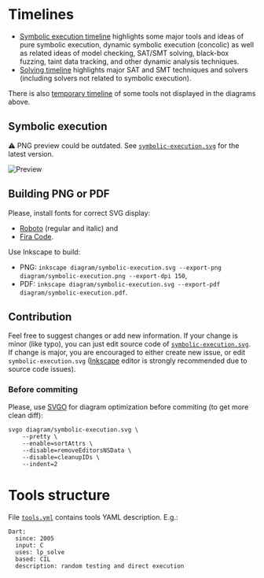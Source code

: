 Timelines
=========

* [Symbolic execution timeline](diagram/symbolic-execution.svg) highlights some major tools and ideas of pure symbolic execution, dynamic symbolic execution (concolic) as well as related ideas of model checking, SAT/SMT solving, black-box fuzzing, taint data tracking, and other dynamic analysis techniques.
* [Solving timeline](diagram/solving.svg) highlights major SAT and SMT techniques and solvers (including solvers not related to symbolic execution).

There is also [temporary timeline](diagram/other.svg) of some tools not displayed in the diagrams above.

Symbolic execution
------------------

:warning: PNG preview could be outdated. See [`symbolic-execution.svg`](diagram/symbolic-execution.svg) for the latest version.

![Preview](https://raw.github.com/enzet/dynamic-symbolic-execution/master/diagram/symbolic-execution.png)

Building PNG or PDF
-------------------

Please, install fonts for correct SVG display:
  * [Roboto](https://fonts.google.com/specimen/Roboto) (regular and italic) and
  * [Fira Code](https://github.com/tonsky/FiraCode).

Use Inkscape to build:

  * PNG: `inkscape diagram/symbolic-execution.svg --export-png diagram/symbolic-execution.png --export-dpi 150`,
  * PDF: `inkscape diagram/symbolic-execution.svg --export-pdf diagram/symbolic-execution.pdf`.

Contribution
------------

Feel free to suggest changes or add new information. If your change is minor (like typo), you can just edit source code of [`symbolic-execution.svg`](diagram/symbolic-execution.svg). If change is major, you are encouraged to either create new issue, or edit `symbolic-execution.svg` ([Inkscape](https://inkscape.org/en/) editor is strongly recommended due to source code issues).

### Before commiting ###

Please, use [SVGO](https://github.com/svg/svgo) for diagram optimization before commiting (to get more clean diff):

    svgo diagram/symbolic-execution.svg \
        --pretty \
        --enable=sortAttrs \
        --disable=removeEditorsNSData \
        --disable=cleanupIDs \
        --indent=2

Tools structure
===============

File [`tools.yml`](tools/tools.yml) contains tools YAML description. E.g.:

```
Dart:
  since: 2005
  input: C
  uses: lp_solve
  based: CIL
  description: random testing and direct execution
```
